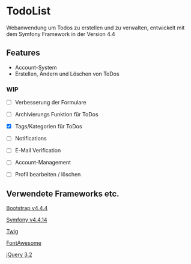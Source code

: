 # TodoList
Webanwendung um Todos zu erstellen und zu verwalten, entwickelt mit dem Symfony Framework in der Version 4.4

## Features
- Account-System
- Erstellen, Ändern und Löschen von ToDos

### WIP
- [ ] Verbesserung der Formulare

- [ ] Archivierungs Funktion für ToDos

- [x] Tags/Kategorien für ToDos

- [ ] Notifications

- [ ] E-Mail Verification

- [ ] Account-Management

- [ ] Profil bearbeiten / löschen

## Verwendete Frameworks etc.
[Bootstrap v4.4.4](https://getbootstrap.com/)

[Symfony v4.4.14](https://symfony.com/doc/current/index.html#gsc.tab=0)

[Twig](https://twig.symfony.com/)

[FontAwesome](https://fontawesome.com/)

[jQuery 3.2](https://jquery.com/)




